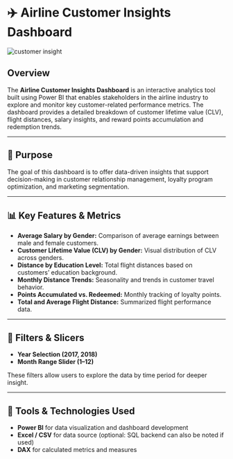 # ✈️ Airline Customer Insights Dashboard

![customer insight](https://github.com/user-attachments/assets/634ade0f-9b72-45aa-93a8-56461ee91655)


## Overview

The **Airline Customer Insights Dashboard** is an interactive analytics tool built using Power BI that enables stakeholders in the airline industry to explore and monitor key customer-related performance metrics. The dashboard provides a detailed breakdown of customer lifetime value (CLV), flight distances, salary insights, and reward points accumulation and redemption trends.

---

## 🎯 Purpose

The goal of this dashboard is to offer data-driven insights that support decision-making in customer relationship management, loyalty program optimization, and marketing segmentation.

---

## 📊 Key Features & Metrics

- **Average Salary by Gender:** Comparison of average earnings between male and female customers.
- **Customer Lifetime Value (CLV) by Gender:** Visual distribution of CLV across genders.
- **Distance by Education Level:** Total flight distances based on customers’ education background.
- **Monthly Distance Trends:** Seasonality and trends in customer travel behavior.
- **Points Accumulated vs. Redeemed:** Monthly tracking of loyalty points.
- **Total and Average Flight Distance:** Summarized flight performance data.

---

## 🔎 Filters & Slicers

- **Year Selection (2017, 2018)**
- **Month Range Slider (1–12)**

These filters allow users to explore the data by time period for deeper insight.

---

## 🧰 Tools & Technologies Used

- **Power BI** for data visualization and dashboard development
- **Excel / CSV** for data source (optional: SQL backend can also be noted if used)
- **DAX** for calculated metrics and measures


